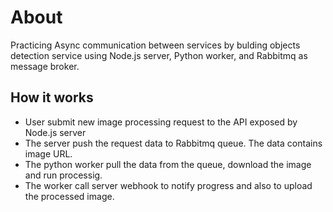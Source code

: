 # About
Practicing Async communication between services by bulding objects detection service using Node.js server, Python worker, and Rabbitmq as message broker.

## How it works
* User submit new image processing request to the API exposed by Node.js server
* The server push the request data to Rabbitmq queue. The data contains image URL.
* The python worker pull the data from the queue, download the image and run processig.
* The worker call server webhook to notify progress and also to upload the processed image.   